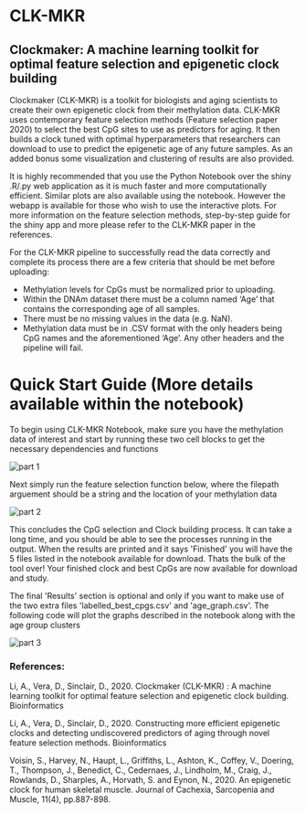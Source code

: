 # CLK-MKR
## Clockmaker: A machine learning toolkit for optimal feature selection and epigenetic clock building 

Clockmaker (CLK-MKR) is a toolkit for biologists and aging scientists to create their own epigenetic clock from their methylation data.
CLK-MKR uses contemporary feature selection methods (Feature selection paper 2020) to select the best CpG sites to use as predictors for aging. 
It then builds a clock tuned with optimal hyperparameters that researchers can download to use to predict the epigenetic age of any future samples.
As an added bonus some visualization and clustering of results are also provided.

It is highly recommended that you use the Python Notebook over the shiny .R/.py web application as it is much faster and more computationally efficient. Similar plots are also available using the notebook. However the webapp is available for those who wish to use the interactive plots. 
For more information on the feature selection methods, step-by-step guide for the shiny app and more please refer to the CLK-MKR paper in the references.

For the CLK-MKR pipeline to successfully read the data correctly and complete its process there are a few criteria that should be met before uploading:
- Methylation levels for CpGs must be normalized prior to uploading.
- Within the DNAm dataset there must be a column named ‘Age’ that contains the corresponding age of  all samples.
- There must be no missing values in the data (e.g. NaN).
- Methylation data must be in .CSV format with the only headers being CpG names and the aforementioned ‘Age’. Any other headers and the pipeline will fail.

# Quick Start Guide (More details available within the notebook)
To begin using CLK-MKR Notebook, make sure you have the methylation data of interest and start by running these two cell blocks to get the necessary dependencies and functions

![part 1](https://user-images.githubusercontent.com/25240354/100318143-d8f21400-2fbd-11eb-948e-fc1bd4c0c9de.png)

Next simply run the feature selection function below, where the filepath arguement should be a string and the location of your methylation data

![part 2](https://user-images.githubusercontent.com/25240354/100318477-69c8ef80-2fbe-11eb-93c2-017c5d327daa.png)

This concludes the CpG selection and Clock building process. It can take a long time, and you should be able to see the processes running in the output.
When the results are printed and it says 'Finished' you will have the 5 files listed in the notebook available for download.
Thats the bulk of the tool over! Your finished clock and best CpGs are now available for download and study.

The final 'Results' section is optional and only if you want to make use of the two extra files 'labelled_best_cpgs.csv' and 'age_graph.csv'. The following code will plot the graphs described in the notebook along with the age group clusters

![part 3](https://user-images.githubusercontent.com/25240354/100319204-89ace300-2fbf-11eb-97e4-5c7942cc567d.png)

### References:

Li, A., Vera, D., Sinclair, D., 2020. Clockmaker (CLK-MKR) : A machine learning toolkit for optimal feature selection and epigenetic clock building. Bioinformatics

Li, A., Vera, D., Sinclair, D., 2020. Constructing more efficient epigenetic clocks and detecting undiscovered predictors of aging through novel feature selection methods. Bioinformatics

Voisin, S., Harvey, N., Haupt, L., Griffiths, L., Ashton, K., Coffey, V., Doering, T., Thompson, J., Benedict, C., Cedernaes, J., Lindholm, M., Craig, J., Rowlands, D., Sharples, A., Horvath, S. and Eynon, N., 2020. An epigenetic clock for human skeletal muscle. Journal of Cachexia, Sarcopenia and Muscle, 11(4), pp.887-898.
